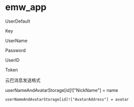 # emw_app



UserDefault

Key

UserName

Password

UserID

Token



云巴消息发送格式



userNameAndAvatarStorage[id]!["NickName"] = name

``` 
userNameAndAvatarStorage[id]!["AvatarAddress"] = avatar
```

